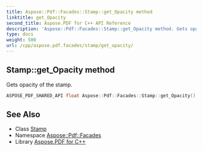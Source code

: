 ```yaml
---
title: Aspose::Pdf::Facades::Stamp::get_Opacity method
linktitle: get_Opacity
second_title: Aspose.PDF for C++ API Reference
description: 'Aspose::Pdf::Facades::Stamp::get_Opacity method. Gets opacity of the stamp in C++.'
type: docs
weight: 500
url: /cpp/aspose.pdf.facades/stamp/get_opacity/
---
```

## Stamp::get_Opacity method


Gets opacity of the stamp.

```cpp
ASPOSE_PDF_SHARED_API float Aspose::Pdf::Facades::Stamp::get_Opacity()
```

## See Also

* Class [Stamp](../)
* Namespace [Aspose::Pdf::Facades](../../)
* Library [Aspose.PDF for C++](../../../)
